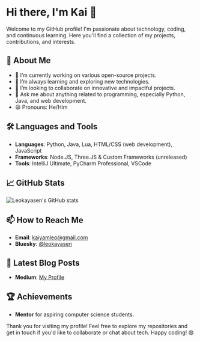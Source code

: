# Hi there, I'm Kai 👋

Welcome to my GitHub profile! I'm passionate about technology, coding, and continuous learning. Here you'll find a collection of my projects, contributions, and interests.

## 🚀 About Me

- 🔭 I’m currently working on various open-source projects.
- 🌱 I’m always learning and exploring new technologies.
- 👯 I’m looking to collaborate on innovative and impactful projects.
- 💬 Ask me about anything related to programming, especially Python, Java, and web development.
- 😄 Pronouns: He/Him

## 🛠️ Languages and Tools

- **Languages**: Python, Java, Lua, HTML/CSS (web development), JavaScript 
- **Frameworks**: Node.JS, Three.JS & Custom Frameworks (unreleased)
- **Tools**: IntelliJ Ultimate, PyCharm Professional, VSCode

## 📈 GitHub Stats

![Leokayasen's GitHub stats](https://github-readme-stats.vercel.app/api?username=Leokayasen&show_icons=true&theme=radical)

## 📫 How to Reach Me

- **Email**: [kaiyamleo@gmail.com](mailto:kaiyamleo@gmail.com)
- **Bluesky**: [@leokayasen](https://bsky.app/profile/leokayasen.bsky.social)

## 📝 Latest Blog Posts

<!-- BLOG-POST-LIST:START -->
- **Medium**: [My Profile](https://medium.com/@k.leopold)
<!-- BLOG-POST-LIST:END -->

## 🏆 Achievements

- **Mentor** for aspiring computer science students.

Thank you for visiting my profile! Feel free to explore my repositories and get in touch if you'd like to collaborate or chat about tech. Happy coding! 😄
